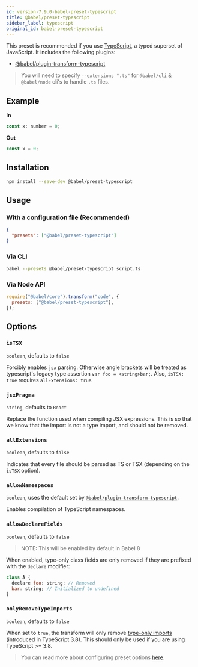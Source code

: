 ```yaml
---
id: version-7.9.0-babel-preset-typescript
title: @babel/preset-typescript
sidebar_label: typescript
original_id: babel-preset-typescript
---
```


This preset is recommended if you use [TypeScript](https://www.typescriptlang.org/docs/handbook/typescript-in-5-minutes.html), a typed superset of JavaScript. It includes the following plugins:

- [@babel/plugin-transform-typescript](plugin-transform-typescript.md)

> You will need to specify `--extensions ".ts"` for `@babel/cli` & `@babel/node` cli's to handle `.ts` files.

## Example

**In**

```javascript
const x: number = 0;
```

**Out**

```javascript
const x = 0;
```

## Installation

```sh
npm install --save-dev @babel/preset-typescript
```

## Usage

### With a configuration file (Recommended)


```json
{
  "presets": ["@babel/preset-typescript"]
}
```

### Via CLI

```sh
babel --presets @babel/preset-typescript script.ts
```

### Via Node API

```javascript
require("@babel/core").transform("code", {
  presets: ["@babel/preset-typescript"],
});
```

## Options

### `isTSX`

`boolean`, defaults to `false`

Forcibly enables `jsx` parsing. Otherwise angle brackets will be treated as typescript's legacy type assertion `var foo = <string>bar;`. Also, `isTSX: true` requires `allExtensions: true`.

### `jsxPragma`

`string`, defaults to `React`

Replace the function used when compiling JSX expressions. This is so that we know that the import is not a type import, and should not be removed.

### `allExtensions`

`boolean`, defaults to `false`

Indicates that every file should be parsed as TS or TSX (depending on the `isTSX` option).

### `allowNamespaces`

`boolean`, uses the default set by [`@babel/plugin-transform-typescript`](https://babeljs.io/docs/en/babel-plugin-transform-typescript#allownamespaces).

Enables compilation of TypeScript namespaces.

### `allowDeclareFields`

`boolean`, defaults to `false`

> NOTE: This will be enabled by default in Babel 8

When enabled, type-only class fields are only removed if they are prefixed with the `declare` modifier:

```javascript
class A {
  declare foo: string; // Removed
  bar: string; // Initialized to undefined
}
```

### `onlyRemoveTypeImports`

`boolean`, defaults to `false`

When set to `true`, the transform will only remove [type-only imports](https://www.typescriptlang.org/docs/handbook/release-notes/typescript-3-8.html#type-only-imports-exports) (introduced in TypeScript 3.8). This should only be used if you are using TypeScript >= 3.8.

> You can read more about configuring preset options [here](https://babeljs.io/docs/en/presets#preset-options).
